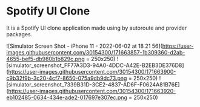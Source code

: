 # Spotify UI Clone

It is a Spotify UI clone application made using by autoroute and provider packages.


![Simulator Screen Shot - iPhone 11 - 2022-06-02 at 18 21 56](https://user-images.githubusercontent.com/30154300/171663857-1b309360-d2ab-4655-bef5-db980b1b829c.png = 250x250)
![simulator_screenshot_FF77A3D3-94A0-4DDC-A42E-B2EB3DE376D8](https://user-images.githubusercontent.com/30154300/171663900-c9b32f9b-3c20-4cf7-8650-075a9db9dc73.png = 250x250)
![simulator_screenshot_7339B31D-3CE2-4837-AD6F-F0624A81B76E](https://user-images.githubusercontent.com/30154300/171663920-eb102485-0634-434e-ade2-017697e307ec.png = 250x250)
